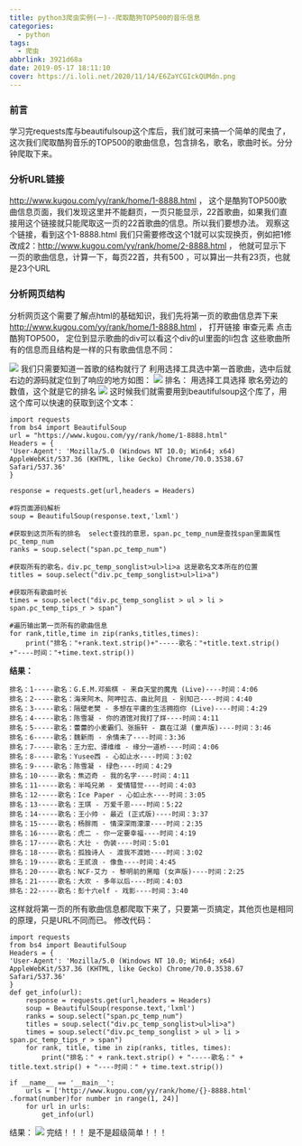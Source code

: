 ```yaml
---
title: python3爬虫实例(一)--爬取酷狗TOP500的音乐信息
categories:
  - python
tags:
  - 爬虫
abbrlink: 3921d68a
date: 2019-05-17 18:11:10
cover: https://i.loli.net/2020/11/14/E6ZaYCGIckQUMdn.png
---
```


### 前言
 学习完requests库与beautifulsoup这个库后，我们就可来搞一个简单的爬虫了，这次我们爬取酷狗音乐的TOP500的歌曲信息，包含排名，歌名，歌曲时长。分分钟爬取下来。

### 分析URL链接
http://www.kugou.com/yy/rank/home/1-8888.html ，  这个是酷狗TOP500歌曲信息页面，我们发现这里并不能翻页，一页只能显示，22首歌曲，如果我们直接用这个链接就只能爬取这一页的22首歌曲的信息。所以我们要想办法。
 观察这个链接，看到这个1-8888.html 我们只需要修改这个1就可以实现换页，例如把1修改成2：http://www.kugou.com/yy/rank/home/2-8888.html ， 他就可显示下一页的歌曲信息，计算一下，每页22首，共有500 ，可以算出一共有23页，也就是23个URL
 <!--more-->
### 分析网页结构
分析网页这个需要了解点html的基础知识，我们先将第一页的歌曲信息弄下来
http://www.kugou.com/yy/rank/home/1-8888.html ，    打开链接 审查元素 点击 酷狗TOP500，
定位到显示歌曲的div可以看这个div的ul里面的li包含 这些歌曲所有的信息而且结构是一样的只有歌曲信息不同：

![](https://i.loli.net/2019/06/17/5d075192d629021290.png)
我们只需要知道一首歌的结构就行了
利用选择工具选中第一首歌曲，选中后就右边的源码就定位到了响应的地方如图：
![](https://i.loli.net/2019/06/17/5d074cfb692d624313.png)
排名： 用选择工具选择 歌名旁边的数值，这个就是它的排名
![](https://i.loli.net/2019/06/17/5d074e922f03a49863.png)
这时候我们就需要用到beautifulsoup这个库了，用这个库可以快速的获取到这个文本：

```
import requests
from bs4 import BeautifulSoup
url = "https://www.kugou.com/yy/rank/home/1-8888.html"
Headers = {
'User-Agent': 'Mozilla/5.0 (Windows NT 10.0; Win64; x64) AppleWebKit/537.36 (KHTML, like Gecko) Chrome/70.0.3538.67 Safari/537.36'
}

response = requests.get(url,headers = Headers)

#将页面源码解析
soup = BeautifulSoup(response.text,'lxml')

#获取到这页所有的排名  select查找的意思，span.pc_temp_num是查找span里面属性pc_temp_num
ranks = soup.select("span.pc_temp_num")

#获取所有的歌名，div.pc_temp_songlist>ul>li>a 这是歌名文本所在的位置
titles = soup.select("div.pc_temp_songlist>ul>li>a")

#获取所有歌曲时长
times = soup.select("div.pc_temp_songlist > ul > li > span.pc_temp_tips_r > span")

#遍历输出第一页所有的歌曲信息
for rank,title,time in zip(ranks,titles,times):
    print("排名："+rank.text.strip()+"-----歌名："+title.text.strip() +"----时间："+time.text.strip())
```
**结果：**
```
排名：1-----歌名：G.E.M.邓紫棋 - 来自天堂的魔鬼 (Live)----时间：4:06
排名：2-----歌名：海来阿木、阿呷拉古、曲比阿且 - 别知己----时间：4:40
排名：3-----歌名：隔壁老樊 - 多想在平庸的生活拥抱你 (Live)----时间：4:29
排名：4-----歌名：陈雪凝 - 你的酒馆对我打了烊----时间：4:11
排名：5-----歌名：蕾蕾的小麦霸们、张振轩 - 赢在江湖 (童声版)----时间：3:46
排名：6-----歌名：魏新雨 - 余情未了----时间：3:36
排名：7-----歌名：王力宏、谭维维 - 缘分一道桥----时间：4:06
排名：8-----歌名：Yusee西 - 心如止水----时间：3:02
排名：9-----歌名：陈雪凝 - 绿色----时间：4:29
排名：10-----歌名：焦迈奇 - 我的名字----时间：4:11
排名：11-----歌名：半吨兄弟 - 爱情错觉----时间：4:03
排名：12-----歌名：Ice Paper - 心如止水----时间：3:05
排名：13-----歌名：王琪 - 万爱千恩----时间：5:22
排名：14-----歌名：王小帅 - 最近 (正式版)----时间：3:37
排名：15-----歌名：杨胖雨 - 情深深雨濛濛----时间：2:35
排名：16-----歌名：虎二 - 你一定要幸福----时间：4:19
排名：17-----歌名：大壮 - 伪装----时间：5:01
排名：18-----歌名：孤独诗人 - 渡我不渡她----时间：3:02
排名：19-----歌名：王贰浪 - 像鱼----时间：4:45
排名：20-----歌名：NCF-艾力 - 黎明前的黑暗 (女声版)----时间：2:25
排名：21-----歌名：大欢 - 多年以后----时间：4:03
排名：22-----歌名：彭十六elf - 戏影----时间：3:40
```
这样就将第一页的所有歌曲信息都爬取下来了，只要第一页搞定，其他页也是相同的原理，只是URL不同而已。
修改代码：

```
import requests
from bs4 import BeautifulSoup
Headers = {
'User-Agent': 'Mozilla/5.0 (Windows NT 10.0; Win64; x64) AppleWebKit/537.36 (KHTML, like Gecko) Chrome/70.0.3538.67 Safari/537.36'
}
def get_info(url):
    response = requests.get(url,headers = Headers)
    soup = BeautifulSoup(response.text,'lxml')
    ranks = soup.select("span.pc_temp_num")
    titles = soup.select("div.pc_temp_songlist>ul>li>a")
    times = soup.select("div.pc_temp_songlist > ul > li > span.pc_temp_tips_r > span")
    for rank, title, time in zip(ranks, titles, times):
        print("排名：" + rank.text.strip() + "-----歌名：" + title.text.strip() + "----时间：" + time.text.strip())

if __name__ == '__main__':
    urls = ['http://www.kugou.com/yy/rank/home/{}-8888.html' .format(number)for number in range(1, 24)]
    for url in urls:
        get_info(url)
```
结果：
![](https://i.loli.net/2019/06/17/5d0765adc58c785194.gif)
完结！！！ 是不是超级简单！！！
